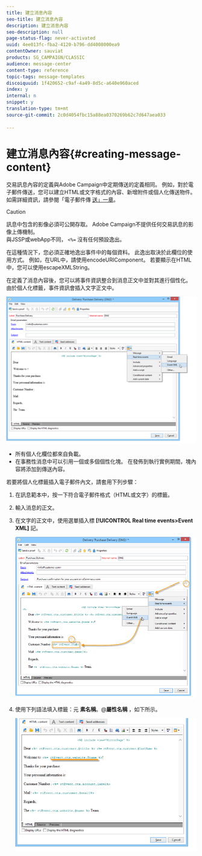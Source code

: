 ```yaml
---
title: 建立消息內容
seo-title: 建立消息內容
description: 建立消息內容
seo-description: null
page-status-flag: never-activated
uuid: 4ee013fc-fba2-4120-b796-dd4008000ea9
contentOwner: sauviat
products: SG_CAMPAIGN/CLASSIC
audience: message-center
content-type: reference
topic-tags: message-templates
discoiquuid: 1f420652-c9af-4a49-8d5c-a640e960aced
index: y
internal: n
snippet: y
translation-type: tm+mt
source-git-commit: 2c0d4054fbc15a88ea0370269b62c7d647aea033

---
```



# 建立消息內容{#creating-message-content}

交易訊息內容的定義與Adobe Campaign中定期傳送的定義相同。 例如，對於電子郵件傳送，您可以建立HTML或文字格式的內容、新增附件或個人化傳送物件。 如需詳細資訊，請參閱「電子郵件傳 [送」一章](../../delivery/using/about-email-channel.md)。

>[!CAUTION]
>
>訊息中包含的影像必須可公開存取。 Adobe Campaign不提供任何交易訊息的影像上傳機制。\
>與JSSP或webApp不同， `<%=` 沒有任何預設逸出。
>
>在這種情況下，您必須正確地逸出事件中的每個資料。 此逸出取決於此欄位的使用方式。 例如，在URL中，請使用encodeURIComponent。 若要顯示在HTML中，您可以使用escapeXMLString。

在定義了消息內容後，您可以將事件資訊整合到消息正文中並對其進行個性化。 由於個人化標籤，事件資訊會插入文字正文中。

![](assets/messagecenter_create_content_001.png)

* 所有個人化欄位都來自負載。
* 在事務性消息中可以引用一個或多個個性化塊。 在發佈到執行實例期間，塊內容將添加到傳送內容。

若要將個人化標籤插入電子郵件內文，請套用下列步驟：

1. 在訊息範本中，按一下符合電子郵件格式（HTML或文字）的標籤。
1. 輸入消息的正文。
1. 在文字的正文中，使用選單插入標 **[!UICONTROL Real time events>Event XML]** 記。

   ![](assets/messagecenter_create_custo_002.png)

1. 使用下列語法填入標籤：元 **素名稱**。@**屬性名稱** ，如下所示。

   ![](assets/messagecenter_create_custo_003.png)

